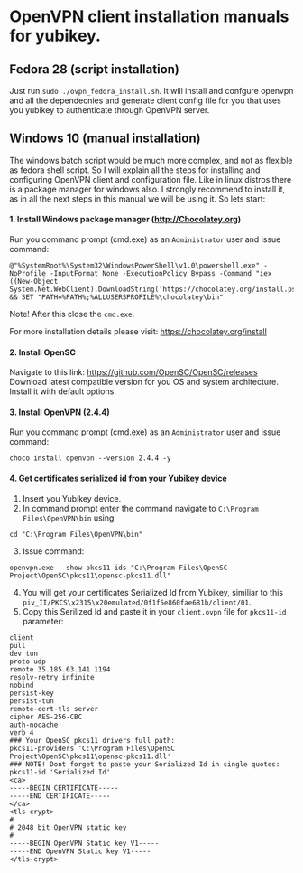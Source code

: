 # OpenVPN client installation manuals for yubikey.

## Fedora 28 (script installation)

Just run `sudo ./ovpn_fedora_install.sh`. 
It will install and confgure openvpn and all the dependecnies and generate client config file for you that uses you yubikey to authenticate through OpenVPN server.

## Windows 10 (manual installation)

The windows batch script would be much more complex, and not as flexible as fedora shell script.
So I will explain all the steps for installing and configuring OpenVPN client and configuration file.
Like in linux distros there is a package manager for windows also. I strongly recommend to install it, as in all the next steps in this 
manual we will be using it.
So lets start:

#### 1. Install Windows package manager (http://Chocolatey.org)

Run you command prompt (cmd.exe) as an `Administrator` user and issue command:

```
@"%SystemRoot%\System32\WindowsPowerShell\v1.0\powershell.exe" -NoProfile -InputFormat None -ExecutionPolicy Bypass -Command "iex ((New-Object System.Net.WebClient).DownloadString('https://chocolatey.org/install.ps1'))" && SET "PATH=%PATH%;%ALLUSERSPROFILE%\chocolatey\bin"
```
Note! After this close the `cmd.exe`.

For more installation details please visit: https://chocolatey.org/install

#### 2. Install OpenSC

Navigate to this link: https://github.com/OpenSC/OpenSC/releases
Download latest compatible version for you OS and system architecture.
Install it with default options.

#### 3. Install OpenVPN (2.4.4)

Run you command prompt (cmd.exe) as an `Administrator` user and issue command:

```
choco install openvpn --version 2.4.4 -y
```

#### 4. Get certificates serialized id from your Yubikey device

1. Insert you Yubikey device.
2. In command prompt enter the command navigate to `C:\Program Files\OpenVPN\bin` using
```
cd "C:\Program Files\OpenVPN\bin"
```
3. Issue command:
```
openvpn.exe --show-pkcs11-ids "C:\Program Files\OpenSC Project\OpenSC\pkcs11\opensc-pkcs11.dll"
```
4. You will get your certificates Serialized Id from Yubikey, similiar to this `piv_II/PKCS\x2315\x20emulated/0f1f5e860fae681b/client/01`.
5. Copy this Serilized Id and paste it in your `client.ovpn` file for `pkcs11-id` parameter:
```
client
pull
dev tun
proto udp
remote 35.185.63.141 1194
resolv-retry infinite
nobind
persist-key
persist-tun
remote-cert-tls server
cipher AES-256-CBC
auth-nocache
verb 4
### Your OpenSC pkcs11 drivers full path:
pkcs11-providers 'C:\Program Files\OpenSC Project\OpenSC\pkcs11\opensc-pkcs11.dll'
### NOTE! Dont forget to paste your Serialized Id in single quotes:
pkcs11-id 'Serialized Id'
<ca>
-----BEGIN CERTIFICATE-----
-----END CERTIFICATE-----
</ca>
<tls-crypt>
#
# 2048 bit OpenVPN static key
#
-----BEGIN OpenVPN Static key V1-----
-----END OpenVPN Static key V1-----
</tls-crypt>
```